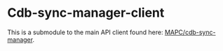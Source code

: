 # Cdb-sync-manager-client

This is a submodule to the main API client found here: [MAPC/cdb-sync-manager](https://github.com/MAPC/cdb-sync-manager-client). 